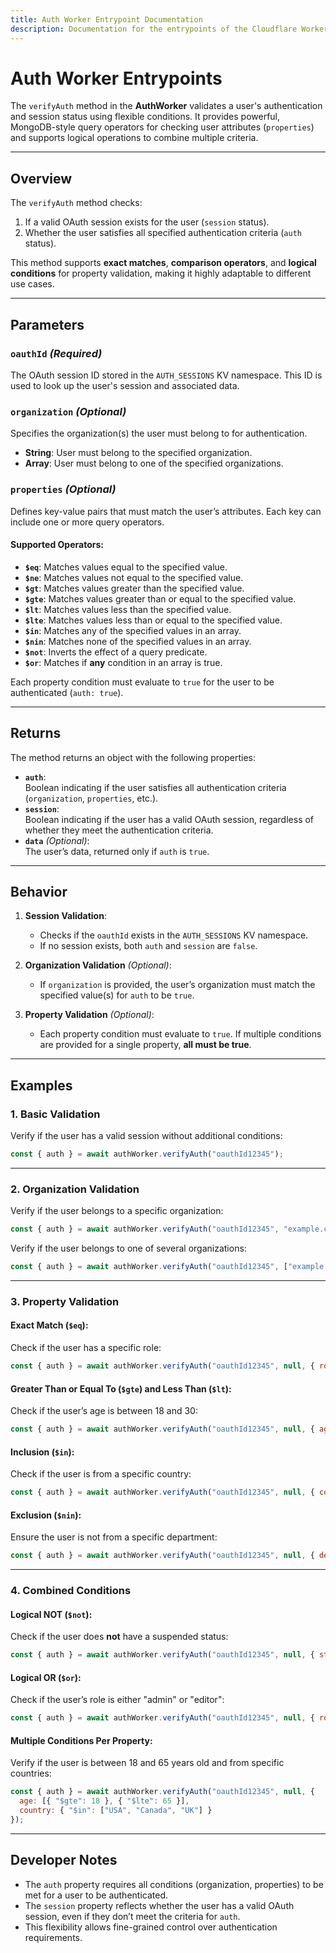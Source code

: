 ```yaml
---
title: Auth Worker Entrypoint Documentation
description: Documentation for the entrypoints of the Cloudflare Worker.
---
```


# Auth Worker Entrypoints

The `verifyAuth` method in the **AuthWorker** validates a user's authentication and session status using flexible conditions. It provides powerful, MongoDB-style query operators for checking user attributes (`properties`) and supports logical operations to combine multiple criteria.

---

## **Overview**

The `verifyAuth` method checks:
1. If a valid OAuth session exists for the user (`session` status).
2. Whether the user satisfies all specified authentication criteria (`auth` status).

This method supports **exact matches**, **comparison operators**, and **logical conditions** for property validation, making it highly adaptable to different use cases.

---

## **Parameters**

### **`oauthId`** *(Required)*
The OAuth session ID stored in the `AUTH_SESSIONS` KV namespace. This ID is used to look up the user's session and associated data.

### **`organization`** *(Optional)*  
Specifies the organization(s) the user must belong to for authentication.  
- **String**: User must belong to the specified organization.
- **Array**: User must belong to one of the specified organizations.

### **`properties`** *(Optional)*  
Defines key-value pairs that must match the user’s attributes. Each key can include one or more query operators.

#### **Supported Operators**:
- **`$eq`**: Matches values equal to the specified value.  
- **`$ne`**: Matches values not equal to the specified value.  
- **`$gt`**: Matches values greater than the specified value.  
- **`$gte`**: Matches values greater than or equal to the specified value.  
- **`$lt`**: Matches values less than the specified value.  
- **`$lte`**: Matches values less than or equal to the specified value.  
- **`$in`**: Matches any of the specified values in an array.  
- **`$nin`**: Matches none of the specified values in an array.  
- **`$not`**: Inverts the effect of a query predicate.  
- **`$or`**: Matches if **any** condition in an array is true.

Each property condition must evaluate to `true` for the user to be authenticated (`auth: true`).

---

## **Returns**

The method returns an object with the following properties:
- **`auth`**:  
  Boolean indicating if the user satisfies all authentication criteria (`organization`, `properties`, etc.).
- **`session`**:  
  Boolean indicating if the user has a valid OAuth session, regardless of whether they meet the authentication criteria.
- **`data`** *(Optional)*:  
  The user’s data, returned only if `auth` is `true`.

---

## **Behavior**

1. **Session Validation**:  
   - Checks if the `oauthId` exists in the `AUTH_SESSIONS` KV namespace.  
   - If no session exists, both `auth` and `session` are `false`.

2. **Organization Validation** *(Optional)*:  
   - If `organization` is provided, the user’s organization must match the specified value(s) for `auth` to be `true`.

3. **Property Validation** *(Optional)*:  
   - Each property condition must evaluate to `true`. If multiple conditions are provided for a single property, **all must be true**.

---

## **Examples**

### **1. Basic Validation**
Verify if the user has a valid session without additional conditions:
```javascript
const { auth } = await authWorker.verifyAuth("oauthId12345");
```

---

### **2. Organization Validation**
Verify if the user belongs to a specific organization:
```javascript
const { auth } = await authWorker.verifyAuth("oauthId12345", "example.com");
```

Verify if the user belongs to one of several organizations:
```javascript
const { auth } = await authWorker.verifyAuth("oauthId12345", ["example.com", "test.org"]);
```

---

### **3. Property Validation**
#### Exact Match (`$eq`):
Check if the user has a specific role:
```javascript
const { auth } = await authWorker.verifyAuth("oauthId12345", null, { role: { "$eq": "admin" } });
```

#### Greater Than or Equal To (`$gte`) and Less Than (`$lt`):
Check if the user’s age is between 18 and 30:
```javascript
const { auth } = await authWorker.verifyAuth("oauthId12345", null, { age: [{ "$gte": 18 }, { "$lt": 30 }] });
```

#### Inclusion (`$in`):
Check if the user is from a specific country:
```javascript
const { auth } = await authWorker.verifyAuth("oauthId12345", null, { country: { "$in": ["Spain", "France", "Germany"] } });
```

#### Exclusion (`$nin`):
Ensure the user is not from a specific department:
```javascript
const { auth } = await authWorker.verifyAuth("oauthId12345", null, { department: { "$nin": ["HR", "Finance"] } });
```

---

### **4. Combined Conditions**
#### Logical NOT (`$not`):
Check if the user does **not** have a suspended status:
```javascript
const { auth } = await authWorker.verifyAuth("oauthId12345", null, { status: { "$not": { "$eq": "suspended" } } });
```

#### Logical OR (`$or`):
Check if the user’s role is either "admin" or "editor":
```javascript
const { auth } = await authWorker.verifyAuth("oauthId12345", null, { role: { "$or": [{ "$eq": "admin" }, { "$eq": "editor" }] } });
```

#### Multiple Conditions Per Property:
Verify if the user is between 18 and 65 years old and from specific countries:
```javascript
const { auth } = await authWorker.verifyAuth("oauthId12345", null, {
  age: [{ "$gte": 18 }, { "$lte": 65 }],
  country: { "$in": ["USA", "Canada", "UK"] }
});
```

---

## **Developer Notes**
- The `auth` property requires all conditions (organization, properties) to be met for a user to be authenticated.
- The `session` property reflects whether the user has a valid OAuth session, even if they don’t meet the criteria for `auth`.
- This flexibility allows fine-grained control over authentication requirements.
